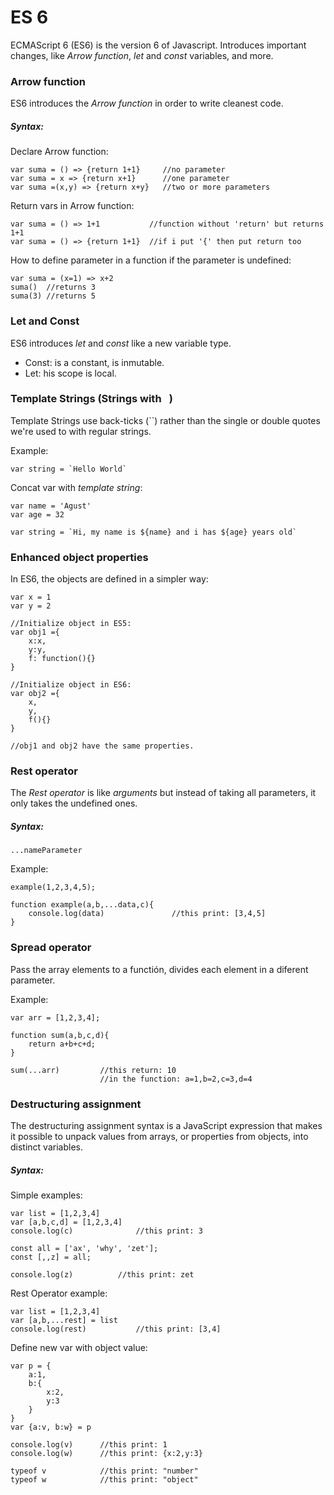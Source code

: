# ES 6

ECMAScript 6 (ES6) is the version 6 of Javascript. Introduces important changes, like _Arrow function_, _let_ and _const_ variables, and more.

### Arrow function

ES6 introduces the _Arrow function_ in order to write cleanest code.

##### Syntax:

Declare Arrow function:

```ES6
var suma = () => {return 1+1}     //no parameter
var suma = x => {return x+1}      //one parameter
var suma =(x,y) => {return x+y}   //two or more parameters
```

Return vars in Arrow function:

```ES6
var suma = () => 1+1           //function without 'return' but returns 1+1
var suma = () => {return 1+1}  //if i put '{' then put return too
```

How to define parameter in a function if the parameter is undefined:

```ES6
var suma = (x=1) => x+2     
suma()  //returns 3
suma(3) //returns 5
```

### Let and Const

ES6 introduces _let_ and _const_ like a new variable type. 
* Const: is a  constant, is inmutable.
* Let: his scope is local.

### Template Strings (Strings with ` `)

Template Strings use back-ticks (``) rather than the single or double quotes we're used to with regular strings.

Example:

```ES6
var string = `Hello World`
```

Concat var with _template string_:

```ES6
var name = 'Agust'
var age = 32

var string = `Hi, my name is ${name} and i has ${age} years old`
```

### Enhanced object properties

In ES6, the objects are defined in a simpler way:

```ES6
var x = 1
var y = 2

//Initialize object in ES5:
var obj1 ={
    x:x,
    y:y,
    f: function(){}
}

//Initialize object in ES6:
var obj2 ={
    x,
    y,
    f(){}
}

//obj1 and obj2 have the same properties.
```

### Rest operator

The _Rest operator_ is like _arguments_ but instead of taking all parameters, it only takes the undefined ones.

##### Syntax:

```ES6
...nameParameter
```

Example:

```ES6
example(1,2,3,4,5);

function example(a,b,...data,c){
    console.log(data)               //this print: [3,4,5]
}
```

### Spread operator

Pass the array elements to a functión, divides each element in a diferent parameter.

Example:

```ES6
var arr = [1,2,3,4];

function sum(a,b,c,d){ 
    return a+b+c+d;
}

sum(...arr)         //this return: 10
                    //in the function: a=1,b=2,c=3,d=4
```

### Destructuring assignment

The destructuring assignment syntax is a JavaScript expression that makes it possible to unpack values from arrays, or properties from objects, into distinct variables.

##### Syntax:

Simple examples:

```ES6
var list = [1,2,3,4]
var [a,b,c,d] = [1,2,3,4]
console.log(c)              //this print: 3
```

```ES6
const all = ['ax', 'why', 'zet'];
const [,,z] = all;

console.log(z)          //this print: zet
```

Rest Operator example:

```ES6
var list = [1,2,3,4]
var [a,b,...rest] = list
console.log(rest)           //this print: [3,4]
```

Define new var with object value:

```ES6
var p = {
    a:1,
    b:{
        x:2,
        y:3
    }
}
var {a:v, b:w} = p

console.log(v)      //this print: 1
console.log(w)      //this print: {x:2,y:3}

typeof v            //this print: "number"
typeof w            //this print: "object"
```

